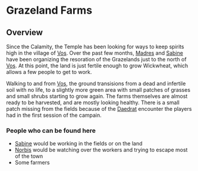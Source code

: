 # Grazeland Farms

## Overview
Since the Calamity, the Temple has been looking for ways to keep spirits high in the village of [Vos](Vos.md). Over the past few months, [Madres](../NPC/Madres.md) and [Sabine](../NPC/Sabine.md) have been organizing the resoration of the Grazelands just to the north of [Vos](Vos.md). At this point, the land is just fertile enough to grow Wickwheat, which allows a few people to get to work.

Walking to and from [Vos](Vos.md), the ground transisions from a dead and infertile soil with no life, to a slightly more green area with small patches of grasses and small shrubs starting to grow again. The farms themselves are almost ready to be harvested, and are mostly looking healthy. There is a small patch missing from the fields because of the [Daedrat](../Monsters/Daedrat.md) encounter the players had in the first session of the campain.

### People who can be found here
* [Sabine](../NPC/Sabine.md) would be working in the fields or on the land
* [Norbis](../NPC/Norbis.md) would be watching over the workers and trying to escape most of the town
* Some farmers
